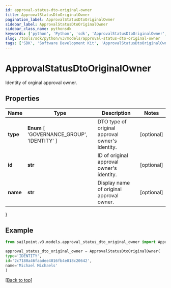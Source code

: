 ```yaml
---
id: approval-status-dto-original-owner
title: ApprovalStatusDtoOriginalOwner
pagination_label: ApprovalStatusDtoOriginalOwner
sidebar_label: ApprovalStatusDtoOriginalOwner
sidebar_class_name: pythonsdk
keywords: ['python', 'Python', 'sdk', 'ApprovalStatusDtoOriginalOwner', 'ApprovalStatusDtoOriginalOwner'] 
slug: /tools/sdk/python/v3/models/approval-status-dto-original-owner
tags: ['SDK', 'Software Development Kit', 'ApprovalStatusDtoOriginalOwner', 'ApprovalStatusDtoOriginalOwner']
---
```


# ApprovalStatusDtoOriginalOwner

Identity of orginal approval owner.

## Properties

Name | Type | Description | Notes
------------ | ------------- | ------------- | -------------
**type** |  **Enum** [  'GOVERNANCE_GROUP',    'IDENTITY' ] | DTO type of original approval owner's identity. | [optional] 
**id** | **str** | ID of original approval owner's identity. | [optional] 
**name** | **str** | Display name of original approval owner. | [optional] 
}

## Example

```python
from sailpoint.v3.models.approval_status_dto_original_owner import ApprovalStatusDtoOriginalOwner

approval_status_dto_original_owner = ApprovalStatusDtoOriginalOwner(
type='IDENTITY',
id='2c7180a46faadee4016fb4e018c20642',
name='Michael Michaels'
)

```
[[Back to top]](#) 

